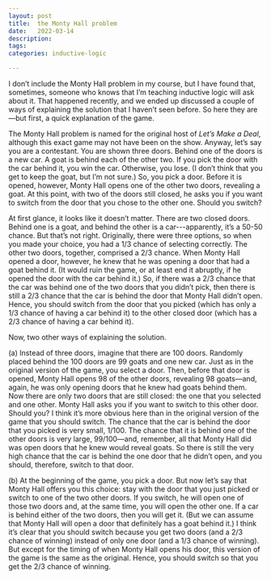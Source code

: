 ```yaml
---
layout: post
title:  the Monty Hall problem
date:   2022-03-14
description: 
tags: 
categories: inductive-logic

---
```


I don’t include the Monty Hall problem in my course, but I have found that, sometimes, someone who knows that I’m teaching inductive logic will ask about it. That happened recently, and we ended up discussed a couple of ways of explaining the solution that I haven’t seen before. So here they are&mdash;but first, a quick explanation of the game.

The Monty Hall problem is named for the original host of *Let’s Make a Deal*, although this exact game may not have been on the show. Anyway, let’s say you are a contestant. You are shown three doors. Behind one of the doors is a new car. A goat is behind each of the other two. If you pick the door with the car behind it, you win the car. Otherwise, you lose. (I don’t think that you get to keep the goat, but I’m not sure.) So, you pick a door. Before it is opened, however, Monty Hall opens one of the other two doors, revealing a goat. At this point, with two of the doors still closed, he asks you if you want to switch from the door that you chose to the other one. Should you switch?

At first glance, it looks like it doesn’t matter. There are two closed doors. Behind one is a goat, and behind the other is a car---apparently, it’s a 50-50 chance. But that’s not right. Originally, there were three options, so when you made your choice, you had a 1/3 chance of selecting correctly. The other two doors, together, comprised a 2/3 chance. When Monty Hall opened a door, however, he knew that he was opening a door that had a goat behind it. (It would ruin the game, or at least end it abruptly, if he opened the door with the car behind it.) So, if there was a 2/3 chance that the car was behind one of the two doors that you didn’t pick, then there is still a 2/3 chance that the car is behind the door that Monty Hall didn’t open. Hence, you should switch from the door that you picked (which has only a 1/3 chance of having a car behind it) to the other closed door (which has a 2/3 chance of having a car behind it).

Now, two other ways of explaining the solution.

(a) Instead of three doors, imagine that there are 100 doors. Randomly placed behind the 100 doors are 99 goats and one new car. Just as in the original version of the game, you select a door. Then, before that door is opened, Monty Hall opens 98 of the other doors, revealing 98 goats—and, again, he was only opening doors that he knew had goats behind them. Now there are only two doors that are still closed: the one that you selected and one other. Monty Hall asks you if you want to switch to this other door. Should you? I think it’s more obvious here than in the original version of the game that you should switch. The chance that the car is behind the door that you picked is very small, 1/100. The chance that it is behind one of the other doors is very large, 99/100&mdash;and, remember, all that Monty Hall did was open doors that he knew would reveal goats. So there is still the very high chance that the car is behind the one door that he didn’t open, and you should, therefore, switch to that door.

(b) At the beginning of the game, you pick a door. But now let’s say that Monty Hall offers you this choice: stay with the door that you just picked or switch to one of the two other doors. If you switch, he will open one of those two doors and, at the same time, you will open the other one. If a car is behind either of the two doors, then you will get it. (But we can assume that Monty Hall will open a door that definitely has a goat behind it.) I think it’s clear that you should switch because you get two doors (and a 2/3 chance of winning) instead of only one door (and a 1/3 chance of winning). But except for the timing of when Monty Hall opens his door, this version of the game is the same as the original. Hence, you should switch so that you get the 2/3 chance of winning.
